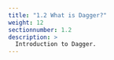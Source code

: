 ```yaml
---
title: "1.2 What is Dagger?"
weight: 12
sectionnumber: 1.2
description: >
  Introduction to Dagger.
---
```

